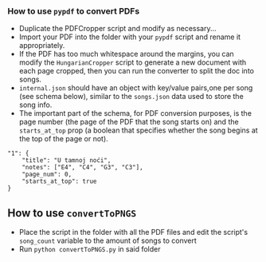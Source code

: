 ### How to use `pypdf` to convert PDFs

- Duplicate the PDFCropper script and modify as necessary...
- Import your PDF into the folder with your `pypdf` script and rename it appropriately.
- If the PDF has too much whitespace around the margins, you can modify the `HungarianCropper` script to generate a new document with each page cropped, then you can run the converter to split the doc into songs.
- `internal.json` should have an object with key/value pairs,one per song (see schema below), similar to the `songs.json` data used to store the song info.
- The important part of the schema, for PDF conversion purposes, is the page number (the page of the PDF that the song starts on) and the `starts_at_top` prop (a boolean that specifies whether the song begins at the top of the page or not).

```
"1": {
    "title": "U tamnoj noći",
    "notes": ["E4", "C4", "G3", "C3"],
    "page_num": 0,
    "starts_at_top": true
}
```


## How to use `convertToPNGS`

- Place the script in the folder with all the PDF files and edit the script's `song_count` variable to the amount of songs to convert
- Run `python convertToPNGS.py` in said folder